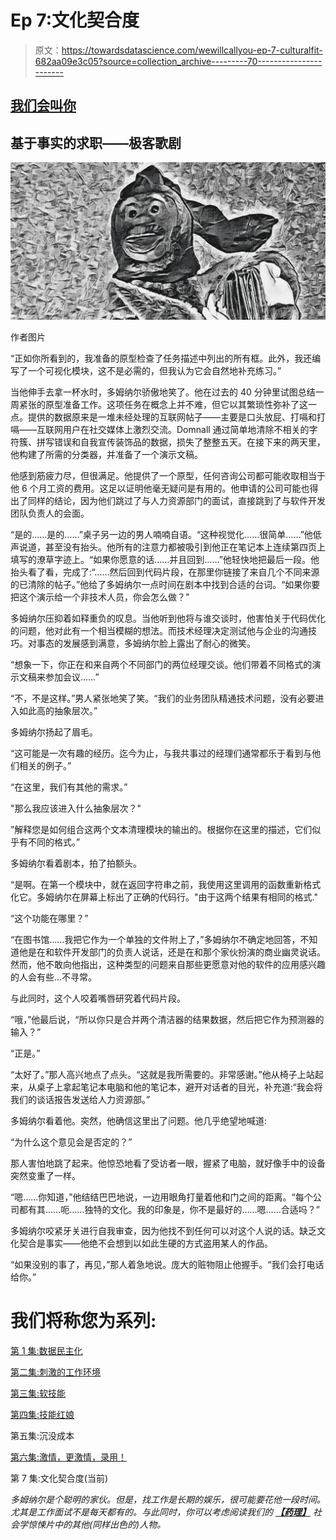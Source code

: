 # Ep 7:文化契合度

> 原文：<https://towardsdatascience.com/wewillcallyou-ep-7-culturalfit-682aa09e3c05?source=collection_archive---------70----------------------->

## [我们会叫你](https://towardsdatascience.com/tagged/we-will-call-you)

## 基于事实的求职——极客歌剧

![](img/d4e5a0d67c56f27021f7e47eae46eb4a.png)

作者图片

“正如你所看到的，我准备的原型检查了任务描述中列出的所有框。此外，我还编写了一个可视化模块，这不是必需的，但我认为它会自然地补充练习。”

当他伸手去拿一杯水时，多姆纳尔骄傲地笑了。他在过去的 40 分钟里试图总结一周紧张的原型准备工作。这项任务在概念上并不难，但它以其繁琐性弥补了这一点。提供的数据原来是一堆未经处理的互联网帖子——主要是口头放屁、打嗝和打嗝——互联网用户在社交媒体上激烈交流。Domnall 通过简单地清除不相关的字符簇、拼写错误和自我宣传装饰品的数据，损失了整整五天。在接下来的两天里，他构建了所需的分类器，并准备了一个演示文稿。

他感到筋疲力尽，但很满足。他提供了一个原型，任何咨询公司都可能收取相当于他 6 个月工资的费用。这足以证明他毫无疑问是有用的。他申请的公司可能也得出了同样的结论，因为他们跳过了与人力资源部门的面试，直接跳到了与软件开发团队负责人的会面。

“是的……是的……”桌子另一边的男人喃喃自语。“这种视觉化……很简单……”他低声说道，甚至没有抬头。他所有的注意力都被吸引到他正在笔记本上连续第四页上填写的潦草字迹上。“如果你愿意的话……并且回到……”他轻快地把最后一段。他抬头看了看，完成了:“……然后回到代码片段，在那里你链接了来自几个不同来源的已清除的帖子。”他给了多姆纳尔一点时间在剧本中找到合适的台词。“如果你要把这个演示给一个非技术人员，你会怎么做？”

多姆纳尔压抑着如释重负的叹息。当他听到他将与谁交谈时，他害怕关于代码优化的问题，他对此有一个相当模糊的想法。而技术经理决定测试他与企业的沟通技巧。对事态的发展感到满意，多姆纳尔脸上露出了耐心的微笑。

“想象一下，你正在和来自两个不同部门的两位经理交谈。他们带着不同格式的演示文稿来参加会议……”

“不，不是这样。”男人紧张地笑了笑。“我们的业务团队精通技术问题，没有必要进入如此高的抽象层次。”

多姆纳尔扬起了眉毛。

“这可能是一次有趣的经历。迄今为止，与我共事过的经理们通常都乐于看到与他们相关的例子。”

“在这里，我们有其他的需求。”

"那么我应该进入什么抽象层次？"

”解释您是如何组合这两个文本清理模块的输出的。根据你在这里的描述，它们似乎有不同的格式。”

多姆纳尔看着剧本，拍了拍额头。

“是啊。在第一个模块中，就在返回字符串之前，我使用这里调用的函数重新格式化它。多姆纳尔在屏幕上标出了正确的代码行。"由于这两个结果有相同的格式."

“这个功能在哪里？”

“在图书馆……我把它作为一个单独的文件附上了，”多姆纳尔不确定地回答，不知道他是在和软件开发部门的负责人说话，还是在和那个家伙扮演的商业幽灵说话。然而，他不敢向他指出，这种类型的问题来自那些更愿意对他的软件的应用感兴趣的人会有些…不寻常。

与此同时，这个人咬着嘴唇研究着代码片段。

“哦，”他最后说，“所以你只是合并两个清洁器的结果数据，然后把它作为预测器的输入？”

“正是。”

“太好了。”那人高兴地点了点头。“这就是我所需要的。非常感谢。”他从椅子上站起来，从桌子上拿起笔记本电脑和他的笔记本，避开对话者的目光，补充道:“我会将我们的谈话报告发送给人力资源部。”

多姆纳尔看着他。突然，他确信这里出了问题。他几乎绝望地喊道:

“为什么这个意见会是否定的？”

那人害怕地跳了起来。他惊恐地看了受访者一眼，握紧了电脑，就好像手中的设备突然变重了一样。

“嗯……你知道，”他结结巴巴地说，一边用眼角打量着他和门之间的距离。“每个公司都有其……呃……独特的文化。我的印象是，你不是最好的……嗯……合适吗？”

多姆纳尔咬紧牙关进行自我审查，因为他找不到任何可以对这个人说的话。缺乏文化契合是事实——他绝不会想到以如此生硬的方式盗用某人的作品。

“如果没别的事了，再见，”那人着急地说。庞大的赃物阻止他握手。“我们会打电话给你。”

# 我们将称您为系列:

[第 1 集:数据民主化](/we-will-call-you-463bbeca77d7)

[第二集:刺激的工作环境](https://medium.com/illumination/ep-2-stimulating-work-environment-8d68187575cc)

[第三集:软技能](/ep-3-soft-skills-925045811b43)

[第四集:技能红娘](/ep-4-skills-matchmaker-9c89f5008ed9)

第五集:沉没成本

[第六集:激情，更激情，录用！](/wewillcallyou-ep6-passionate-630b9fa68f0d)

第 7 集:文化契合度(当前)

*多姆纳尔是个聪明的家伙。但是，找工作是长期的娱乐，很可能要花他一段时间。尤其是工作面试不是每天都有的。与此同时，你可以考虑阅读我们的* [***【药理】***](https://www.amazon.co.uk/Conference-Pharmacon-Book-1-ebook/dp/B088B68X8Z/) *社会学惊悚片中的其他(同样出色的)人物。*